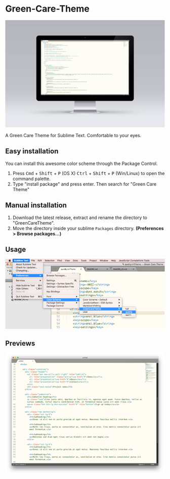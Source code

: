 # Green-Care-Theme

![](img/2.jpg)

A Green Care Theme for Sublime Text. Comfortable to your eyes.

## Easy installation

You can install this awesome color scheme through the Package Control.

1. Press <kbd>Cmd</kbd> + <kbd>Shift</kbd> + <kbd>P</kbd> (OS X) <kbd>Ctrl</kbd> + <kbd>Shift</kbd> + <kbd>P</kbd> (Win/Linux) to open the command palette.
2. Type "install package" and press enter. Then search for "Green Care Theme"

## Manual installation

1. Download the latest release, extract and rename the directory to "GreenCareTheme".
2. Move the directory inside your sublime `Packages` directory. **(Preferences > Browse packages...)**

## Usage

![](img/usage.png)


## Previews

![](img/1.png)